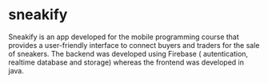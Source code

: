 # sneakify

Sneakify is an app developed for the mobile programming course that provides a user-friendly interface to connect buyers and traders for the sale of sneakers. The backend was developed using Firebase ( autentication, realtime database and storage) whereas the frontend was developed in java.
